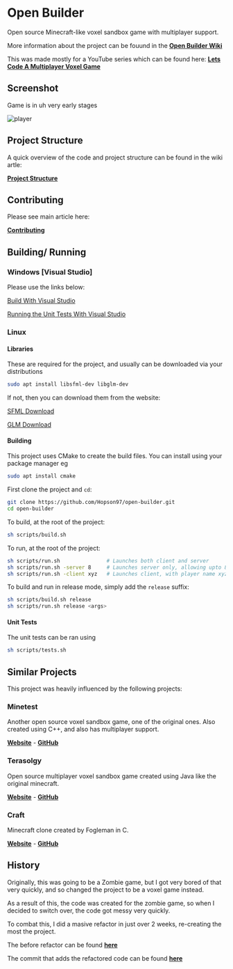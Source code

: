 # Open Builder 

Open source Minecraft-like voxel sandbox game with multiplayer support.

More information about the project can be fouund in the **[Open Builder Wiki](https://github.com/Hopson97/open-builder/wiki)**

This was made mostly for a YouTube series which can be found here: **[Lets Code A Multiplayer Voxel Game](https://www.youtube.com/watch?v=4Rg1RriQZ9Q&list=PLMZ_9w2XRxiYb-ewSron6jd2fC1UHbDbJ&index=2)**

## Screenshot

Game is in uh very early stages

![player](https://i.imgur.com/RLqoqKw.png)

## Project Structure

A quick overview of the code and project structure can be found in the wiki artle:


**[Project Structure](https://github.com/Hopson97/open-builder/wiki/Project-Structure)**



## Contributing

Please see main article here:

**[Contributing](https://github.com/Hopson97/open-builder/wiki/Contributing)**

## Building/ Running

### Windows [Visual Studio]

Please use the links below:

[Build With Visual Studio](https://github.com/Hopson97/open-builder/wiki/Building-(Visual-Studio))

[Running the Unit Tests With Visual Studio](https://github.com/Hopson97/open-builder/wiki/Unit-Tests-Setup-(Visual-Studio))

### Linux

#### Libraries

These are required for the project, and usually can be downloaded via your distributions

```sh
sudo apt install libsfml-dev libglm-dev
```

If not, then you can download them from the website:

[SFML Download](https://www.sfml-dev.org/download.php)

[GLM Download](https://github.com/g-truc/glm/tags)

#### Building

This project uses CMake to create the build files. You can install using your package manager eg

```sh
sudo apt install cmake
```



First clone the project and `cd`:

```sh
git clone https://github.com/Hopson97/open-builder.git
cd open-builder
```

To build, at the root of the project:

```sh
sh scripts/build.sh
```

To run, at the root of the project:

```sh
sh scripts/run.sh               # Launches both client and server  
sh scripts/run.sh -server 8     # Launches server only, allowing upto 8 connections
sh scripts/run.sh -client xyz   # Launches client, with player name xyz
```

To build and run in release mode, simply add the `release` suffix:

```sh
sh scripts/build.sh release
sh scripts/run.sh release <args>
```

#### Unit Tests

The unit tests can be ran using

```sh
sh scripts/tests.sh
```


## Similar Projects

This project was heavily influenced by the following projects:

### Minetest

Another open source voxel sandbox game, one of the original ones. Also created using C++, and also has multiplayer support.

**[Website](http://www.minetest.net)** - **[GitHub](https://github.com/minetest/minetest)**

### Terasolgy

Open source multiplayer voxel sandbox game created using Java like the original minecraft.

**[Website](https://terasology.org)** - **[GitHub](https://github.com/MovingBlocks/Terasology)**

### Craft

Minecraft clone created by Fogleman in C.

**[Website](https://www.michaelfogleman.com/projects/craft/)** - **[GitHub](https://github.com/fogleman/Craft)**

## History

Originally, this was going to be a Zombie game, but I got very bored of that very quickly, and so changed the project to be a voxel game instead.

As a result of this, the code was created for the zombie game, so when I decided to switch over, the code got messy very quickly.

To combat this, I did a masive refactor in just over 2 weeks, re-creating the most the project.

The before refactor can be found **[here](https://github.com/Hopson97/open-builder/tree/a452dfd0a5d8fc94059f7e1ab8ecca03dd06ba3a)**

The commit that adds the refactored code can be found **[here](https://github.com/Hopson97/open-builder/tree/9b6c7c83fb1331fa8740ad12d6df9390d5b31c0c)**
